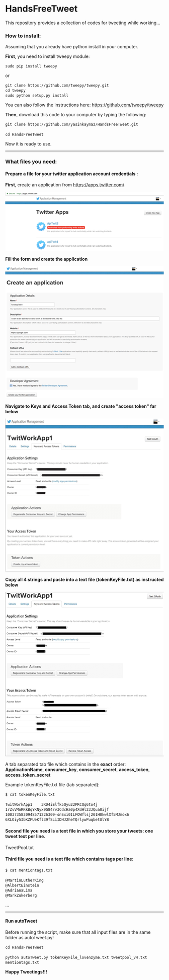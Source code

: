 # HandsFreeTweet
This repository provides a collection of codes for tweeting while working...


### How to install:
Assuming that you already have python install in your computer.

**First**, you need to install tweepy module:

```
sudo pip install tweepy
```
or
```
git clone https://github.com/tweepy/tweepy.git
cd tweepy
sudo python setup.py install
```
You can also follow the instructions here: https://github.com/tweepy/tweepy

**Then**, download this code to your computer by typing the following:
```
git clone https://github.com/yasinkaymaz/HandsFreeTweet.git

cd HandsFreeTweet
```

Now it is ready to use.

---

### What files you need:

#### Prepare a file for your twitter application account credentials :

**First**, create an application from https://apps.twitter.com/

![alt text](data/1.png)

**Fill the form and create the application**

![alt text](data/2.png)

**Navigate to Keys and Access Token tab, and create "access token" far below**

![alt text](data/3.png)

**Copy all 4 strings and paste into a text file (tokenKeyFile.txt) as instructed below**

![alt text](data/4.png)


A tab separated tab file which contains in the __exact__ order: **ApplicationName**, **consumer_key**, **consumer_secret**, **access_token**, **access_token_secret**

Example tokenKeyFile.txt file (tab separated):

```
$ cat tokenKeyFile.txt

TwitWorkApp1	3RD4iElfk5Qyu22PRCQq6to4j	1rZvVMnRKkBqYKNyx9G84rv3CdcHa0p4XdHl23JQua0ijf	1003735820948571226309-snSxi0ILFOWflsj201H0kwlXf5MJmox6	6XLOiy5IbKZPUeKfl39fSLiIDHJ2heTQrlywPuqbetUlYB
```

#### Second file you need is a text file in which you store your tweets: one tweet text per line.
TweetPool.txt

#### Third file you need is a text file which contains tags per line:
```
$ cat mentiontags.txt

@MartinLutherKing
@AlbertEinstein
@AdrianaLima
@MarkZukerberg
```
...

---

#### Run autoTweet
Before running the script, make sure that all input files are in the same folder as autoTweet.py!

```
cd HandsFreeTweet

python autoTweet.py tokenKeyFile_lovenzyme.txt tweetpool_v4.txt mentiontags.txt
```

**Happy Tweetings!!!**
